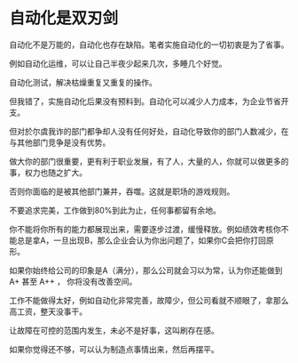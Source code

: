 # 自动化是双刃剑

自动化不是万能的，自动化也存在缺陷。笔者实施自动化的一切初衷是为了省事。

例如自动化运维，可以让自己半夜少起来几次，多睡几个好觉。

自动化测试，解决枯燥重复又重复的操作。

但我错了，实施自动化后果没有预料到。自动化可以减少人力成本，为企业节省开支。

但对於尔虞我诈的部门都争却人没有任何好处，自动化导致你的部门人数减少，在与其他部门竞争是没有优势。

做大你的部门很重要，更有利于职业发展，有了人，大量的人，你就可以做更多的事，权力也随之扩大。

否则你面临的是被其他部门兼并，吞噬。这就是职场的游戏规则。

不要追求完美，工作做到80%到此为止，任何事都留有余地。

你不能将你所有的能力都展现出来，需要逐步过渡，缓慢释放。例如绩效考核你不能总是拿A，一旦出现B，那么企业会认为你出问题了，如果你C会把你打回原形。

如果你始终给公司的印象是A（满分），那么公司就会习以为常，认为你还能做到A+ 甚至 A++ ， 你将没有改善空间。

工作不能做得太好，例如自动化非常完善，故障少，但公司看就不顺眼了，拿那么高工资，整天没事干。

让故障在可控的范围内发生，未必不是好事，这叫刷存在感。

如果你觉得还不够，可以认为制造点事情出来，然后再摆平。

